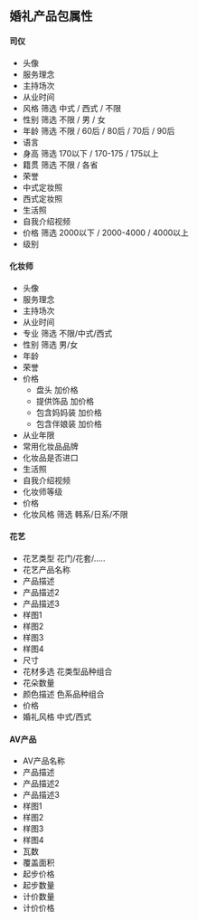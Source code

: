 ## 婚礼产品包属性

#### 司仪

- 头像
- 服务理念
- 主持场次
- 从业时间
- 风格      筛选  中式 / 西式 / 不限
- 性别      筛选  不限 / 男 / 女
- 年龄      筛选  不限 / 60后 / 80后 / 70后 / 90后
- 语言
- 身高      筛选  170以下 / 170-175 / 175以上
- 籍贯      筛选  不限 / 各省
- 荣誉
- 中式定妆照
- 西式定妆照
- 生活照
- 自我介绍视频
- 价格      筛选  2000以下 / 2000-4000 / 4000以上
- 级别

#### 化妆师

- 头像
- 服务理念
- 主持场次
- 从业时间
- 专业      筛选  不限/中式/西式
- 性别      筛选  男/女
- 年龄
- 荣誉
- 价格
    -  盘头          加价格
    -  提供饰品       加价格
    -  包含妈妈装     加价格
    -  包含伴娘装     加价格
- 从业年限
- 常用化妆品品牌
- 化妆品是否进口
- 生活照
- 自我介绍视频
- 化妆师等级
- 价格
- 化妆风格   筛选  韩系/日系/不限

#### 花艺

- 花艺类型    花门/花套/.....
- 花艺产品名称
- 产品描述
- 产品描述2
- 产品描述3
- 样图1
- 样图2
- 样图3
- 样图4
- 尺寸
- 花材多选    花类型品种组合  
- 花朵数量  
- 颜色描述    色系品种组合
- 价格    
- 婚礼风格    中式/西式

#### AV产品

- AV产品名称
- 产品描述
- 产品描述2
- 产品描述3
- 样图1
- 样图2
- 样图3
- 样图4
- 瓦数
- 覆盖面积
- 起步价格
- 起步数量
- 计价数量
- 计价价格
